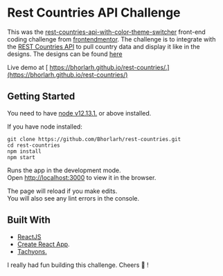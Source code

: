 # Rest Countries API Challenge
This was the [rest-countries-api-with-color-theme-switcher](https://www.frontendmentor.io/challenges/rest-countries-api-with-color-theme-switcher-5cacc469fec04111f7b848ca) front-end coding challenge from [frontendmentor](https://frontendmentor.io). The challenge is to integrate with the [REST Countries API](https://restcountries.eu) to pull country data and display it like in the designs.
The designs can be found [here](https://github.com/frontendmentorio/rest-countries-api-with-color-theme-switcher/tree/master/design)

Live demo at [ https://bhorlarh.github.io/rest-countries/.](https://bhorlarh.github.io/rest-countries/)

## Getting Started
You need to have [node v12.13.1.](https://nodejs.org/en/download/) or above installed.

If you have node installed:
```
git clone https://github.com/Bhorlarh/rest-countries.git
cd rest-countries
npm install
npm start
```

Runs the app in the development mode.<br />
Open [http://localhost:3000](http://localhost:3000) to view it in the browser.

The page will reload if you make edits.<br />
You will also see any lint errors in the console.

## Built With
* [ReactJS](https://reactjs.org)
* [Create React App](https://github.com/facebook/create-react-app).
* [Tachyons.](http://tachyons.io/)

I really had fun building this challenge. Cheers :rocket: !
